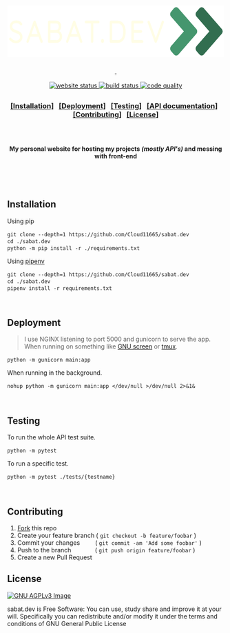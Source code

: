 <div class="head">
	<h3 align="center">
		<p>&nbsp;</p>
		<a href="./README.md">
			<img src="./static/icon/banner.png" height="120" alt="SABAT.DEV >>">
		<p>&nbsp;</p>
	 </h3>
	<p align="center">
		<a href="https://sabat.dev" target="_blank">
			<img src="https://img.shields.io/website?down_color=critical&down_message=offline&logo=icloud&logoColor=ffffff&up_color=45966E&up_message=online&url=https%3A%2F%2Fsabat.dev" alt="website status" height="23">
		</a>
		<a href="https://github.com/Cloud11665/sabat.dev/actions?query=workflow%3Abuild">
			<img src="https://img.shields.io/github/workflow/status/Cloud11665/sabat.dev/build?color=45966E&label=CI&logo=github&logoColor=ffffff" alt="build status" height="23">
		</a>
		<a href="https://www.codefactor.io/repository/github/cloud11665/sabat.dev">
			<img src="https://img.shields.io/codefactor/grade/github/Cloud11665/sabat.dev?color=45966E&logo=CodeFactor&logoColor=ffffff" alt="code quality" height="23">
		</a>
	</p>
	<h2></h2>
	<h3>
		<p align="center">
			<a href="./README.md#installation">[Installation]</a>
			&nbsp;
			<a href="./README.md#deployment">[Deployment]</a>
			&nbsp;
			<a href="./README.md#testing">[Testing]</a>
			&nbsp;
			<a href="./api/README.md">[API documentation]</a>
			&nbsp;
			<a href="./README.md#contributing">[Contributing]</a>
			&nbsp;
			<a href="./README.md#license">[License]</a>
		</p>
	</h3>
	<h2></h2>
	<p>&nbsp;</p>
	<p align="center">
		<strong>
			My personal website for hosting my projects <i>(mostly API's)</i> and messing with front-end
		</strong>
	</p>
	<p>&nbsp;</p>
	<p>&nbsp;</p>
</div>

## Installation
Using pip
```
git clone --depth=1 https://github.com/Cloud11665/sabat.dev
cd ./sabat.dev
python -m pip install -r ./requirements.txt
```
Using [pipenv](https://pipenv.pypa.io/en/latest)
```
git clone --depth=1 https://github.com/Cloud11665/sabat.dev
cd ./sabat.dev
pipenv install -r requirements.txt
```
&nbsp;

## Deployment
> I use NGINX listening to port 5000 and gunicorn to serve the app.
When running on something like [GNU screen](https://www.gnu.org/software/screen) or [tmux](https://github.com/tmux/tmux).
```
python -m gunicorn main:app
```
When running in the background.
```
nohup python -m gunicorn main:app </dev/null >/dev/null 2>&1&
```
&nbsp;

## Testing
To run the whole API test suite.
```
python -m pytest
```
To run a specific test.
```
python -m pytest ./tests/{testname}
```
&nbsp;

## Contributing
1. [Fork](https://github.com/Cloud11665/sabat.dev/fork) this repo
2. Create your feature branch ( `git checkout -b feature/foobar` )
3. Commit your changes &nbsp;&nbsp;&nbsp;&nbsp;&nbsp;&nbsp;&nbsp; ( `git commit -am 'Add some foobar'` )
4. Push to the branch &nbsp;&nbsp;&nbsp;&nbsp;&nbsp;&nbsp;&nbsp;&nbsp;&nbsp;&nbsp;&nbsp;&nbsp; ( `git push origin feature/foobar` )
5. Create a new Pull Request
&nbsp;

## License
[![GNU AGPLv3 Image](https://www.gnu.org/graphics/agplv3-with-text-162x68.png)](https://www.gnu.org/licenses/agpl-3.0.en.html)

sabat.dev is Free Software: You can use, study share and improve it at your
will. Specifically you can redistribute and/or modify it under the terms and conditions of GNU General Public License